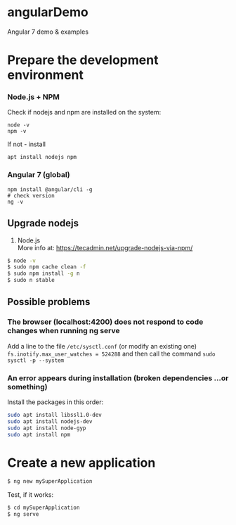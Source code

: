 # angularDemo
Angular 7 demo &amp; examples


# Prepare the development environment
### Node.js + NPM
  Check if nodejs and npm are installed on the system:
  ```
  node -v
  npm -v
  ```
  If not - install
  ```
  apt install nodejs npm
  ```

### Angular 7 (global)
  ```
  npm install @angular/cli -g
  # check version
  ng -v
  ```

## Upgrade nodejs
1. Node.js  
More info at: https://tecadmin.net/upgrade-nodejs-via-npm/
```sh
$ node -v
$ sudo npm cache clean -f 
$ sudo npm install -g n
$ sudo n stable
```

## Possible problems
### The browser (localhost:4200) does not respond to code changes when running ng serve
Add a line to the file `/etc/sysctl.conf` (or modify an existing one)
`fs.inotify.max_user_watches = 524288` 
and then call the command `sudo sysctl -p --system`

### An error appears during installation (broken dependencies ...or something)
Install the packages in this order:
```sh
sudo apt install libssl1.0-dev
sudo apt install nodejs-dev
sudo apt install node-gyp
sudo apt install npm
```

# Create a new application
  ```sh
  $ ng new mySuperApplication
  ```
  Test, if it works:
  ```sh
  $ cd mySuperApplication
  $ ng serve
  ```
